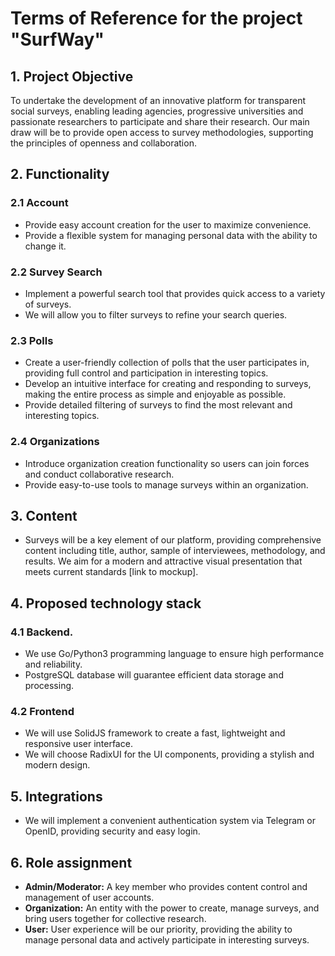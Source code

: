 # Terms of Reference for the project "SurfWay"

## 1. Project Objective

To undertake the development of an innovative platform for transparent social surveys, enabling leading agencies, progressive universities and passionate researchers to participate and share their research. Our main draw will be to provide open access to survey methodologies, supporting the principles of openness and collaboration.

## 2. Functionality

### 2.1 Account

- Provide easy account creation for the user to maximize convenience.
- Provide a flexible system for managing personal data with the ability to change it.

### 2.2 Survey Search

- Implement a powerful search tool that provides quick access to a variety of surveys.
- We will allow you to filter surveys to refine your search queries.

### 2.3 Polls

- Create a user-friendly collection of polls that the user participates in, providing full control and participation in interesting topics.
- Develop an intuitive interface for creating and responding to surveys, making the entire process as simple and enjoyable as possible.
- Provide detailed filtering of surveys to find the most relevant and interesting topics.

### 2.4 Organizations

- Introduce organization creation functionality so users can join forces and conduct collaborative research.
- Provide easy-to-use tools to manage surveys within an organization.

## 3. Content

- Surveys will be a key element of our platform, providing comprehensive content including title, author, sample of interviewees, methodology, and results. We aim for a modern and attractive visual presentation that meets current standards [link to mockup].

## 4. Proposed technology stack

### 4.1 Backend.

- We use Go/Python3 programming language to ensure high performance and reliability.
- PostgreSQL database will guarantee efficient data storage and processing.

### 4.2 Frontend

- We will use SolidJS framework to create a fast, lightweight and responsive user interface.
- We will choose RadixUI for the UI components, providing a stylish and modern design.

## 5. Integrations

- We will implement a convenient authentication system via Telegram or OpenID, providing security and easy login.

## 6. Role assignment

- **Admin/Moderator:** A key member who provides content control and management of user accounts.
- **Organization:** An entity with the power to create, manage surveys, and bring users together for collective research.
- **User:** User experience will be our priority, providing the ability to manage personal data and actively participate in interesting surveys.
